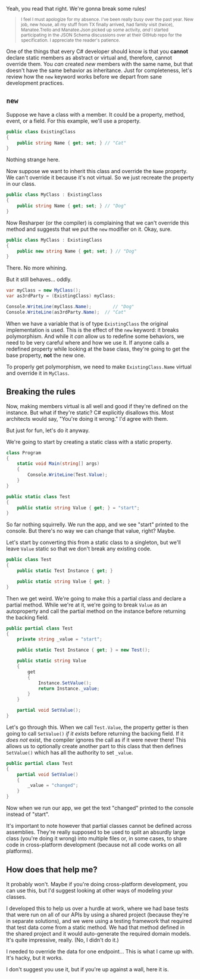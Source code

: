 Yeah, you read that right.  We're gonna break some rules!

><small>I feel I must apologize for my absence. I've been really busy over the past year.  New job, new house, all my stuff from TX finally arrived, had family visit (twice), Manatee.Trello and Manatee.Json picked up some activity, *and* I started participating in the JSON Schema discussions over at their GitHub repo for the specification.  I appreciate the reader's patience.</small>

One of the things that every C# developer should know is that you **cannot** declare static members as abstract or virtual and, therefore, cannot override them.  You *can* created *new* members with the same name, but that doesn't have the same behavior as inheritance.  Just for completeness, let's review how the `new` keyword works before we depart from sane development practices.

## `new`

Suppose we have a class with a member.  It could be a property, method, event, or a field.  For this example, we'll use a property.

```csharp
public class ExistingClass
{
	public string Name { get; set; } // "Cat"
}
```

Nothing strange here.

Now suppose we want to inherit this class and override the `Name` property.  We can't override it because it's not virtual.  So we just recreate the property in our class.

```csharp
public class MyClass : ExistingClass
{
	public string Name { get; set; } // "Dog"
}
```

Now Resharper (or the compiler) is complaining that we can't override this method and suggests that we put the `new` modifier on it.  Okay, sure.

```csharp
public class MyClass : ExistingClass
{
	public new string Name { get; set; } // "Dog"
}
```

There.  No more whining.

But it still behaves... oddly.

```csharp
var myClass = new MyClass();
var as3rdParty = (ExistingClass) myClass;

Console.WriteLine(myClass.Name);		// "Dog"
Console.WriteLine(as3rdParty.Name);	 // "Cat"
```

When we have a variable that is of type `ExistingClass` the original implementation is used.  This is the effect of the `new` keyword: it breaks polymorphism.  And while it *can* allow us to redefine some behaviors, we need to be very careful where and how we use it.  If anyone calls a redefined property while looking at the base class, they're going to get the base property, **not** the new one.

To properly get polymorphism, we need to make `ExistingClass.Name` virtual and override it in `MyClass`.

## Breaking the rules

Now, making members virtual is all well and good if they're defined on the instance.  But what if they're static?  C# explicitly disallows this.  Most architects would say, "You're doing it wrong."  I'd agree with them.

But just for fun, let's do it anyway.

We're going to start by creating a static class with a static property.

```csharp
class Program
{
	static void Main(string[] args)
	{
		Console.WriteLine(Test.Value);
	}
}

public static class Test
{
	public static string Value { get; } = "start";
}
```

So far nothing squirrelly.  We run the app, and we see "start" printed to the console.  But there's no way we can change that value, right?  Maybe.

Let's start by converting this from a static class to a singleton, but we'll leave `Value` static so that we don't break any existing code.

```csharp
public class Test
{
	public static Test Instance { get; }

	public static string Value { get; }
}
```

Then we get weird.  We're going to make this a partial class and declare a partial method.  While we're at it, we're going to break `Value` as an autoproperty and call the partial method on the instance before returning the backing field.

```csharp
public partial class Test
{
	private string _value = "start";

	public static Test Instance { get; } = new Test();

	public static string Value
	{
		get
		{
			Instance.SetValue();
			return Instance._value;
		}
	}

	partial void SetValue();
}
```

Let's go through this.  When we call `Test.Value`, the property getter is then going to call `SetValue()` *if it exists* before returning the backing field.  If it *does not* exist, the compiler ignores the call as if it were never there!  This allows us to optionally create another part to this class that then defines `SetValue()` which has all the authority to set `_value`.

```csharp
public partial class Test
{
	partial void SetValue()
	{
		_value = "changed";
	}
}
```

Now when we run our app, we get the text "changed" printed to the console instead of "start".

It's important to note however that partial classes cannot be defined across assemblies.  They're really supposed to be used to split an absurdly large class (you're doing it wrong) into multiple files or, in some cases, to share code in cross-platform development (because not all code works on all platforms).

## How does that help me?

It probably won't.  Maybe if you're doing cross-platform development, you can use this, but I'd suggest looking at other ways of modeling your classes.

I developed this to help us over a hurdle at work, where we had base tests that were run on all of our APIs by using a shared project (because they're in separate solutions), and we were using a testing framework that required that test data come from a static method.  We had that method defined in the shared project and it would auto-generate the required domain models.  It's quite impressive, really. (No, I didn't do it.)

I needed to override the data for one endpoint...  This is what I came up with.  It's hacky, but it works.

I don't suggest you use it, but if you're up against a wall, here it is.